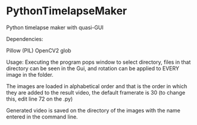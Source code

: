 # PythonTimelapseMaker
Python timelapse maker with quasi-GUI

Dependencies: 

Pillow (PIL)
OpenCV2
glob

Usage: Executing the program pops window to select directory, files in that directory can be seen in the Gui, and rotation can be applied to EVERY image in the folder.

The images are loaded in alphabetical order and that is the order in which they are added to the result video, the default framerate is 30 (to change this, edit line 72 on the .py)

Generated video is saved on the directory of the images with the name entered in the command line.
